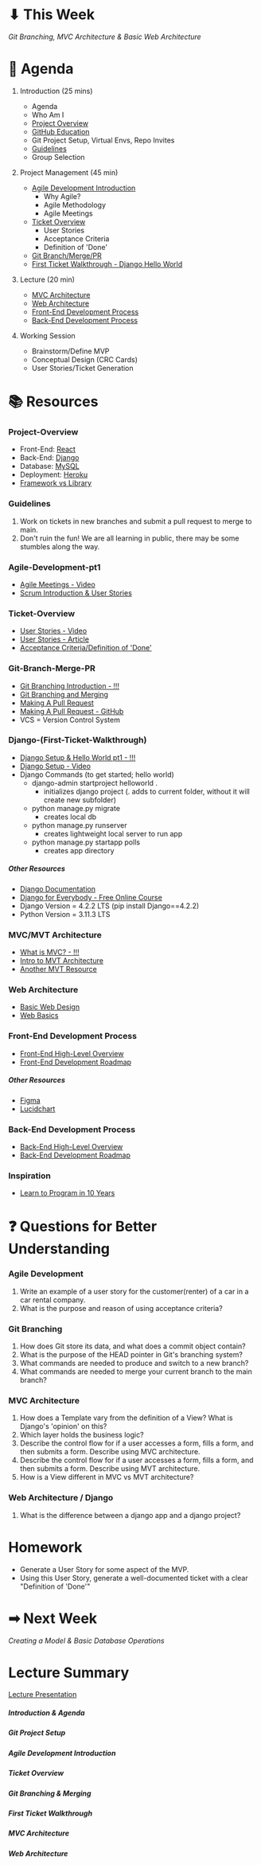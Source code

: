 # ⬇ This Week
_Git Branching, MVC Architecture & Basic Web Architecture_

# 📖 Agenda
1. Introduction (25 mins)
   * Agenda
   * Who Am I
   * [Project Overview](#project-overview)
   * [GitHub Education](https://education.github.com)
   * Git Project Setup, Virtual Envs, Repo Invites
   * [Guidelines](#guidelines)
   * Group Selection

 2. Project Management (45 min)
    * [Agile Development Introduction](#agile-development-pt1)
      * Why Agile?
      * Agile Methodology
      * Agile Meetings
    * [Ticket Overview](#ticket-overview)
      * User Stories
      * Acceptance Criteria
      * Definition of 'Done'
    * [Git Branch/Merge/PR](#git-branch-merge-pr)
    * [First Ticket Walkthrough - Django Hello World](#django-first-ticket-walkthrough)

  3. Lecture (20 min)
     * [MVC Architecture](#mvcmvt-architecture)
     * [Web Architecture](#web-architecture)
     * [Front-End Development Process]()
     * [Back-End Development Process]()
    
  4. Working Session
     * Brainstorm/Define MVP
     * Conceptual Design (CRC Cards)
     * User Stories/Ticket Generation

# 📚 Resources
### Project-Overview
* Front-End: [React](https://gist.github.com/tkrotoff/b1caa4c3a185629299ec234d2314e190)
* Back-End: [Django](https://www.youtube.com/watch?v=S9JcI254DZI&t=186s)
* Database: [MySQL](https://www.youtube.com/watch?v=fWC5tP9hDms)
* Deployment: [Heroku](https://www.heroku.com)
* [Framework vs Library](https://www.freecodecamp.org/news/the-difference-between-a-framework-and-a-library-bd133054023f/)

### Guidelines
1. Work on tickets in new branches and submit a pull request to merge to main.
2. Don't ruin the fun! We are all learning in public, there may be some stumbles along the way.

### Agile-Development-pt1
* [Agile Meetings - Video](https://www.youtube.com/watch?v=VW0Sn_ZKumg)
* [Scrum Introduction & User Stories](https://www.youtube.com/watch?v=9TycLR0TqFA)

### Ticket-Overview
* [User Stories - Video](https://www.youtube.com/watch?v=MQzS30PtsiM)
* [User Stories - Article](https://www.atlassian.com/agile/project-management/user-stories)
* [Acceptance Criteria/Definition of 'Done'](https://www.productplan.com/glossary/acceptance-criteria/#:~:text=In%20Agile%2C%20acceptance%20criteria%20refer,consider%20the%20user%20story%20finished.)

### Git-Branch-Merge-PR
* [Git Branching Introduction - !!!](https://git-scm.com/book/en/v2/Git-Branching-Branches-in-a-Nutshell)
* [Git Branching and Merging](https://git-scm.com/book/en/v2/Git-Branching-Basic-Branching-and-Merging)
* [Making A Pull Request](https://www.atlassian.com/git/tutorials/making-a-pull-request)
* [Making A Pull Request - GitHub](https://docs.github.com/en/pull-requests/collaborating-with-pull-requests/proposing-changes-to-your-work-with-pull-requests/about-pull-requests)
* VCS = Version Control System

### Django-(First-Ticket-Walkthrough)
* [Django Setup & Hello World pt1 - !!!](https://docs.djangoproject.com/en/4.2/intro/tutorial01/)
* [Django Setup - Video](https://www.youtube.com/watch?v=HBE4K1Xu9us&t=354s)
* Django Commands (to get started; hello world)
  * django-admin startproject helloworld .
    * initializes django project (. adds to current folder, without it will create new subfolder)
  * python manage.py migrate
    * creates local db
  * python manage.py runserver
    * creates lightweight local server to run app
  * python manage.py startapp polls
    * creates app directory
##### Other Resources
* [Django Documentation](https://docs.djangoproject.com/en/4.2/)
* [Django for Everybody - Free Online Course](https://youtu.be/o0XbHvKxw7Y)
* Django Version = 4.2.2 LTS (pip install Django==4.2.2)
* Python Version = 3.11.3 LTS

### MVC/MVT Architecture
* [What is MVC? - !!!](https://www.interserver.net/tips/kb/mvc-advantages-disadvantages-mvc/)
* [Intro to MVT Architecture](https://data-flair.training/blogs/django-architecture/amp/)
* [Another MVT Resource](https://medium.com/shecodeafrica/understanding-the-mvc-pattern-in-django-edda05b9f43f)

### Web Architecture
* [Basic Web Design](https://www.edrawsoft.com/website-system-design.html)
* [Web Basics](https://developer.mozilla.org/en-US/docs/Learn/Getting_started_with_the_web/How_the_Web_works)

### Front-End Development Process
* [Front-End High-Level Overview](https://i-verve.com/blog/front-end-design-development)
* [Front-End Development Roadmap](https://roadmap.sh/frontend)

##### Other Resources
* [Figma](https://www.figma.com)
* [Lucidchart](https://www.lucidchart.com/pages/)

### Back-End Development Process
* [Back-End High-Level Overview](https://ddi-dev.com/blog/programming/backend-development-key-languages-technologies-features-in-2020/)
* [Back-End Development Roadmap](https://roadmap.sh/backend)

### Inspiration
* [Learn to Program in 10 Years](https://norvig.com/21-days.html)

# ❓ Questions for Better Understanding
### Agile Development
1. Write an example of a user story for the customer(renter) of a car in a car rental company.
2. What is the purpose and reason of using acceptance criteria?

### Git Branching
1. How does Git store its data, and what does a commit object contain?
2. What is the purpose of the HEAD pointer in Git's branching system?
3. What commands are needed to produce and switch to a new branch?
4. What commands are needed to merge your current branch to the main branch?

### MVC Architecture
1. How does a Template vary from the definition of a View? What is Django's 'opinion' on this?
2. Which layer holds the business logic?
3. Describe the control flow for if a user accesses a form, fills a form, and then submits a form. Describe using MVC architecture.
4. Describe the control flow for if a user accesses a form, fills a form, and then submits a form. Describe using MVT architecture.
5. How is a View different in MVC vs MVT architecture?

### Web Architecture / Django
1. What is the difference between a django app and a django project?

# Homework
* Generate a User Story for some aspect of the MVP.
* Using this User Story, generate a well-documented ticket with a clear "Definition of 'Done'"

# ➡ Next Week
_Creating a Model & Basic Database Operations_

# Lecture Summary
[Lecture Presentation](https://docs.google.com/presentation/d/1_gjG6ElZ7lMB6ZUCQbVMFIP8YyGzoeEoH1y50qJ-xY4/edit?usp=sharing)

##### Introduction & Agenda
##### Git Project Setup
##### Agile Development Introduction 
##### Ticket Overview
##### Git Branching & Merging
##### First Ticket Walkthrough
##### MVC Architecture
##### Web Architecture
